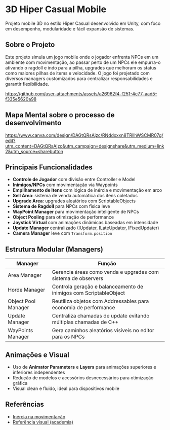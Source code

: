 # 3D Hiper Casual Mobile

Projeto mobile 3D no estilo Hiper Casual desenvolvido em Unity, com foco em desempenho, modularidade e fácil expansão de sistemas.

## Sobre o Projeto

Este projeto simula um jogo mobile onde o jogador enfrenta NPCs em um ambiente com movimentação, ao passar perto de um NPCs ele empurra-o ativando o ragdoll e indo para a pilha, upgrades que melhoram os status como maiores pilhas de items e velocidade. O jogo foi projetado com diversos managers customizados para centralizar responsabilidades e garantir flexibilidade.


https://github.com/user-attachments/assets/a26962f4-f251-4c77-aad5-f335e5620a98


## Mapa Mental sobre o processo de desenvolvimento

https://www.canva.com/design/DAGtQRsAjzc/RNddxxxn8TRllhWSCMR07g/edit?utm_content=DAGtQRsAjzc&utm_campaign=designshare&utm_medium=link2&utm_source=sharebutton

## Principais Funcionalidades

- **Controle de Jogador** com divisão entre Controller e Model
- **Inimigos/NPCs** com movimentação via Waypoints
- **Empilhamento de Itens** com lógica de inércia e movimentação em arco
- **Sell Area**: sistema de venda automática dos itens coletados
- **Upgrade Area**: upgrades aleatórios com ScriptableObjects
-  **Sistema de Ragdoll** para NPCs com física leve
- **WayPoint Manager** para movimentação inteligente de NPCs
- **Object Pooling** para otimização de performance
- **Joystick Virtual** com animações dinâmicas baseadas em intensidade
- **Update Manager** centralizado (IUpdater, ILateUpdater, IFixedUpdater)
- **Camera Manager** leve com `Transform.position`

## Estrutura Modular (Managers)

| Manager            | Função                                                                 |
|--------------------|------------------------------------------------------------------------|
| Area Manager       | Gerencia áreas como venda e upgrades com sistema de observers          |
| Horde Manager      | Controla geração e balanceamento de inimigos com ScriptableObject      |
| Object Pool Manager| Reutiliza objetos com Addressables para economia de performance        |
| Update Manager     | Centraliza chamadas de update evitando múltiplas chamadas de C++       |
| WayPoints Manager  | Gera caminhos aleatórios visíveis no editor para os NPCs               |

## Animações e Visual

- Uso de **Animator Parameters** e **Layers** para animações superiores e inferiores independentes
- Redução de modelos e acessórios desnecessários para otimização gráfica
- Visual clean e fluido, ideal para dispositivos mobile

## Referências

- [Inércia na movimentação](https://www.youtube.com/watch?v=h5BZPXj-bo8)
- [Referência visual (academia)](https://www.youtube.com/watch?v=72NoCCXuf6Q)
